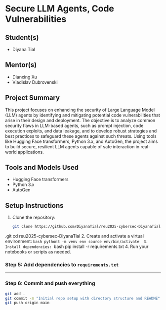# Secure LLM Agents, Code Vulnerabilities

## Student(s)
- Diyana Tial

## Mentor(s)
- Dianxing Xu
- Vladislav Dubrovenski

## Project Summary
This project focuses on enhancing the security of Large Language Model (LLM) agents by identifying and mitigating potential code vulnerabilities that arise in their design and deployment. The objective is to analyze common security flaws in LLM-based agents, such as prompt injection, code execution exploits, and data leakage, and to develop robust strategies and best practices to safeguard these agents against such threats. Using tools like Hugging Face transformers, Python 3.x, and AutoGen, the project aims to build secure, resilient LLM agents capable of safe interaction in real-world applications. 

## Tools and Models Used
- Hugging Face transformers
- Python 3.x
- AutoGen

## Setup Instructions
1. Clone the repository:
   ```bash
   git clone https://github.com/DiyanaTial/reu2025-cybersec-DiyanaTial
.git
   cd reu2025-cybersec-DiyanaTial
2. Create and activate a virtual environment:
    ```bash
    python3 -m venv env
    source env/bin/activate 
3. Install dependencies:
    ```bash
    pip install -r requirements.txt
4. Run your notebooks or scripts as needed.

### Step 5: Add dependencies to `requirements.txt`

---

### Step 6: Commit and push everything

```bash
git add .
git commit -m "Initial repo setup with directory structure and README"
git push origin main


